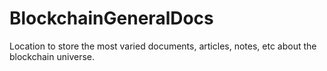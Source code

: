 # BlockchainGeneralDocs
Location to store the most varied documents, articles, notes, etc about the blockchain universe.
